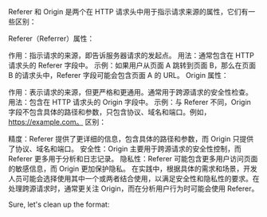Referer 和 Origin 是两个在 HTTP 请求头中用于指示请求来源的属性，它们有一些区别：

Referer（Referrer）属性：

作用：指示请求的来源，即告诉服务器请求的发起点。
用法：通常包含在 HTTP 请求头的 Referer 字段中。
示例：如果用户从页面 A 跳转到页面 B，那么在页面 B 的请求头中，Referer 字段可能会包含页面 A 的 URL。
Origin 属性：

作用：表示请求的来源，但更严格和更通用。通常用于跨源请求的安全性检查。
用法：包含在 HTTP 请求头的 Origin 字段中。
示例：与 Referer 不同，Origin 字段不包含具体的路径和参数，只包含协议、域名和端口。例如，https://example.com。
区别：

精度：Referer 提供了更详细的信息，包含具体的路径和参数，而 Origin 只提供了协议、域名和端口。
安全性：Origin 主要用于跨源请求的安全性控制，而 Referer 更多用于分析和日志记录。
隐私性：Referer 可能包含更多用户访问页面的敏感信息，而 Origin 更加保护隐私。
在实践中，根据具体的需求和场景，开发人员可能会选择使用其中一个或两者结合使用，以满足安全性和隐私性的要求。在处理跨源请求时，通常更关注 Origin，而在分析用户行为时可能会使用 Referer。



Sure, let's clean up the format:

